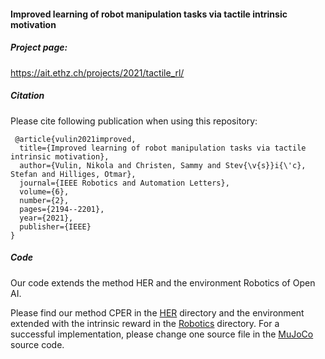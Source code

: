 #### Improved learning of robot manipulation tasks via tactile intrinsic motivation

##### Project page: 

https://ait.ethz.ch/projects/2021/tactile_rl/

##### Citation

Please cite following publication when using this repository:

```
 @article{vulin2021improved,
  title={Improved learning of robot manipulation tasks via tactile intrinsic motivation},
  author={Vulin, Nikola and Christen, Sammy and Stev{\v{s}}i{\'c}, Stefan and Hilliges, Otmar},
  journal={IEEE Robotics and Automation Letters},
  volume={6},
  number={2},
  pages={2194--2201},
  year={2021},
  publisher={IEEE}
}
```

##### Code

Our code extends the method HER and the environment Robotics of Open AI.

Please find our method CPER in the [HER](Algorithm/baselines/her) directory and
the environment extended with the intrinsic reward in the
[Robotics](Gym/gym/envs/robotics) directory. For a successful implementation,
please change one source file in the [MuJoCo](MuJoCo) source code.
